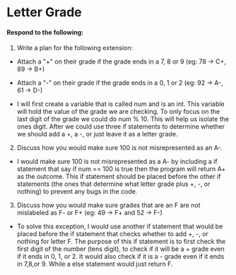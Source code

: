 # Letter Grade
#### Respond to the following:

1. Write a plan for the following extension:
  * Attach a "+" on their grade if the grade ends in a 7, 8 or 9 (eg: 78 -> C+, 89 -> B+)
  * Attach a "-" on their grade if the grade ends in a 0, 1 or 2 (eg: 92 -> A-, 61 -> D-)

  * I will first create a variable that is called num and is an int. This variable will hold the value of the grade we are checking. To only focus on the last digit of the grade we could do num % 10. This will help us isolate the ones digit. After we could use three if statements to determine whether we should add a +, a -, or just leave it as a letter grade.

2. Discuss how you would make sure 100 is not misrepresented as an A-.
  * I would make sure 100 is not misrepresented as a A- by including a if statement that say if num == 100 is true then the program will return A+ as the outcome. This if statement should be placed before the other if statements (the ones that determine what letter grade plus +, -, or nothing) to prevent any bugs in the code. 


3. Discuss how you would make sure grades that are an F are not mislabeled as F- or F+ (eg: 49 -> F+ and 52 -> F-)
  * To solve this exception, I would use another if statement that would be placed before the if statement that checks whether to add +, -, or nothing for letter F. The purpose of this if statement is to first check the first digit of the number (tens digit), to check if it will be a + grade even if it ends in 0, 1, or 2. It would also check if it is a - grade even if it ends in 7,8,or 9. While a else statement would just return F.
